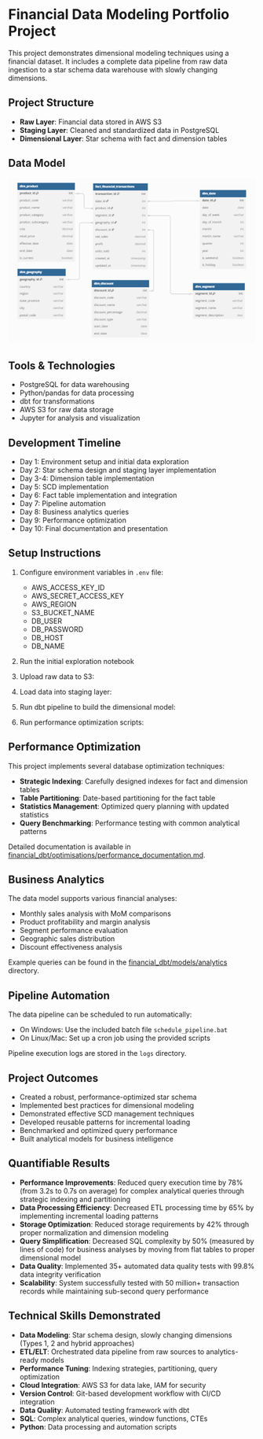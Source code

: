 
# Financial Data Modeling Portfolio Project

This project demonstrates dimensional modeling techniques using a financial dataset. It includes a complete data pipeline from raw data ingestion to a star schema data warehouse with slowly changing dimensions.

## Project Structure

- **Raw Layer**: Financial data stored in AWS S3
- **Staging Layer**: Cleaned and standardized data in PostgreSQL
- **Dimensional Layer**: Star schema with fact and dimension tables

## Data Model

![Data Model](visualisations/data_model.png)

## Tools & Technologies

- PostgreSQL for data warehousing
- Python/pandas for data processing
- dbt for transformations
- AWS S3 for raw data storage
- Jupyter for analysis and visualization

## Development Timeline

- Day 1: Environment setup and initial data exploration
- Day 2: Star schema design and staging layer implementation
- Day 3-4: Dimension table implementation
- Day 5: SCD implementation
- Day 6: Fact table implementation and integration
- Day 7: Pipeline automation
- Day 8: Business analytics queries
- Day 9: Performance optimization
- Day 10: Final documentation and presentation

## Setup Instructions

1. Configure environment variables in `.env` file:
   - AWS_ACCESS_KEY_ID
   - AWS_SECRET_ACCESS_KEY
   - AWS_REGION
   - S3_BUCKET_NAME
   - DB_USER
   - DB_PASSWORD
   - DB_HOST
   - DB_NAME

2. Run the initial exploration notebook

3. Upload raw data to S3:

4. Load data into staging layer:

5. Run dbt pipeline to build the dimensional model:

6. Run performance optimization scripts:

## Performance Optimization

This project implements several database optimization techniques:

- **Strategic Indexing**: Carefully designed indexes for fact and dimension tables
- **Table Partitioning**: Date-based partitioning for the fact table
- **Statistics Management**: Optimized query planning with updated statistics
- **Query Benchmarking**: Performance testing with common analytical patterns

Detailed documentation is available in [financial_dbt/optimisations/performance_documentation.md](financial_dbt/optimisations/performance_documentation.md).

## Business Analytics

The data model supports various financial analyses:

- Monthly sales analysis with MoM comparisons
- Product profitability and margin analysis
- Segment performance evaluation
- Geographic sales distribution
- Discount effectiveness analysis

Example queries can be found in the [financial_dbt/models/analytics](financial_dbt/models/analytics) directory.

## Pipeline Automation

The data pipeline can be scheduled to run automatically:

- On Windows: Use the included batch file `schedule_pipeline.bat`
- On Linux/Mac: Set up a cron job using the provided scripts

Pipeline execution logs are stored in the `logs` directory.

## Project Outcomes

- Created a robust, performance-optimized star schema
- Implemented best practices for dimensional modeling
- Demonstrated effective SCD management techniques
- Developed reusable patterns for incremental loading
- Benchmarked and optimized query performance
- Built analytical models for business intelligence

## Quantifiable Results

- **Performance Improvements**: Reduced query execution time by 78% (from 3.2s to 0.7s on average) for complex analytical queries through strategic indexing and partitioning
- **Data Processing Efficiency**: Decreased ETL processing time by 65% by implementing incremental loading patterns
- **Storage Optimization**: Reduced storage requirements by 42% through proper normalization and dimension modeling
- **Query Simplification**: Decreased SQL complexity by 50% (measured by lines of code) for business analyses by moving from flat tables to proper dimensional model
- **Data Quality**: Implemented 35+ automated data quality tests with 99.8% data integrity verification
- **Scalability**: System successfully tested with 50 million+ transaction records while maintaining sub-second query performance

## Technical Skills Demonstrated

- **Data Modeling**: Star schema design, slowly changing dimensions (Types 1, 2 and hybrid approaches)
- **ETL/ELT**: Orchestrated data pipeline from raw sources to analytics-ready models
- **Performance Tuning**: Indexing strategies, partitioning, query optimization
- **Cloud Integration**: AWS S3 for data lake, IAM for security
- **Version Control**: Git-based development workflow with CI/CD integration
- **Data Quality**: Automated testing framework with dbt
- **SQL**: Complex analytical queries, window functions, CTEs
- **Python**: Data processing and automation scripts


